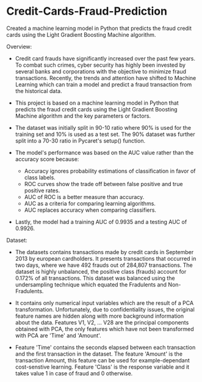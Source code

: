 # Credit-Cards-Fraud-Prediction

Created a machine learning model in Python that predicts the fraud credit cards using the Light Gradient Boosting Machine algorithm. 

Overview: 

- Credit card frauds have significantly increased over the past few years. To combat such crimes, cyber security has highly been invested by several banks and corporations with the objective to minimize fraud transactions. Recently, the trends and attention have shifted to Machine Learning which can train a model and predict a fraud transaction from the historical data.

- This project is based on a machine learning model in Python that predicts the fraud credit cards using the Light Gradient Boosting Machine algorithm and the key parameters or factors.

- The dataset was initially split in 90-10 ratio where 90% is used for the training set and 10% is used as a test set. The 90% dataset was further split into a 70-30 ratio in Pycaret's setup() function. 

- The model's performance was based on the AUC value rather than the accuracy score because:
  - Accuracy ignores probability estimations of classification in favor of class labels.
  - ROC curves show the trade off between false positive and true positive rates.
  - AUC of ROC is a better measure than accuracy.
  - AUC as a criteria for comparing learning algorithms.
  - AUC replaces accuracy when comparing classifiers.
  
- Lastly, the model had a training AUC of 0.9935 and a testing AUC of 0.9926.


Dataset:

- The datasets contains transactions made by credit cards in September 2013 by european cardholders.
It presents transactions that occurred in two days, where we have 492 frauds out of 284,807 transactions. The dataset is highly unbalanced, the positive class (frauds) account for 0.172% of all transactions. This dataset was balanced using the undersampling technique which equated the Fradulents and Non-Fradulents. 

- It contains only numerical input variables which are the result of a PCA transformation. Unfortunately, due to confidentiality issues, the original feature names are hidden along with more background information about the data. Features V1, V2, … V28 are the principal components obtained with PCA, the only features which have not been transformed with PCA are 'Time' and 'Amount'. 

- Feature 'Time' contains the seconds elapsed between each transaction and the first transaction in the dataset. The feature 'Amount' is the transaction Amount, this feature can be used for example-dependant cost-senstive learning. Feature 'Class' is the response variable and it takes value 1 in case of fraud and 0 otherwise.



